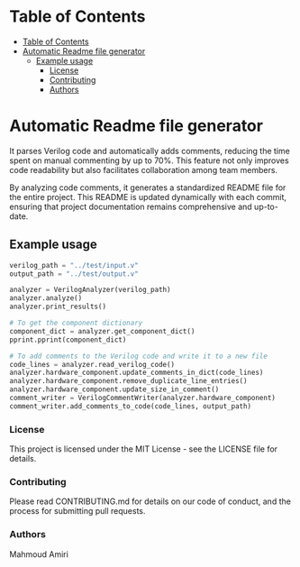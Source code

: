 # Table of Contents

- [Table of Contents](#table-of-contents)
- [Automatic Readme file generator](#automatic-readme-file-generator)
  - [Example usage](#example-usage)
    - [License](#license)
    - [Contributing](#contributing)
    - [Authors](#authors)

# Automatic Readme file generator 

It parses Verilog code and automatically adds comments, reducing the time spent on manual commenting by up to 70%. This feature not only improves code readability but also facilitates collaboration among team members.

By analyzing code comments, it generates a standardized README file for the entire project. This README is updated dynamically with each commit, ensuring that project documentation remains comprehensive and up-to-date.

## Example usage

```python
verilog_path = "../test/input.v"
output_path = "../test/output.v"

analyzer = VerilogAnalyzer(verilog_path)
analyzer.analyze()
analyzer.print_results()

# To get the component dictionary
component_dict = analyzer.get_component_dict()
pprint.pprint(component_dict)

# To add comments to the Verilog code and write it to a new file
code_lines = analyzer.read_verilog_code()
analyzer.hardware_component.update_comments_in_dict(code_lines)
analyzer.hardware_component.remove_duplicate_line_entries()
analyzer.hardware_component.update_size_in_comment()
comment_writer = VerilogCommentWriter(analyzer.hardware_component)
comment_writer.add_comments_to_code(code_lines, output_path)
```

### License

This project is licensed under the MIT License - see the LICENSE file for details.

### Contributing

Please read CONTRIBUTING.md for details on our code of conduct, and the process for submitting pull requests.

### Authors

  Mahmoud Amiri
